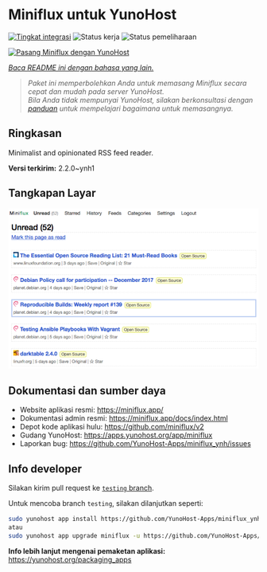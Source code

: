 <!--
N.B.: README ini dibuat secara otomatis oleh <https://github.com/YunoHost/apps/tree/master/tools/readme_generator>
Ini TIDAK boleh diedit dengan tangan.
-->

# Miniflux untuk YunoHost

[![Tingkat integrasi](https://dash.yunohost.org/integration/miniflux.svg)](https://ci-apps.yunohost.org/ci/apps/miniflux/) ![Status kerja](https://ci-apps.yunohost.org/ci/badges/miniflux.status.svg) ![Status pemeliharaan](https://ci-apps.yunohost.org/ci/badges/miniflux.maintain.svg)

[![Pasang Miniflux dengan YunoHost](https://install-app.yunohost.org/install-with-yunohost.svg)](https://install-app.yunohost.org/?app=miniflux)

*[Baca README ini dengan bahasa yang lain.](./ALL_README.md)*

> *Paket ini memperbolehkan Anda untuk memasang Miniflux secara cepat dan mudah pada server YunoHost.*  
> *Bila Anda tidak mempunyai YunoHost, silakan berkonsultasi dengan [panduan](https://yunohost.org/install) untuk mempelajari bagaimana untuk memasangnya.*

## Ringkasan

Minimalist and opinionated RSS feed reader.

**Versi terkirim:** 2.2.0~ynh1

## Tangkapan Layar

![Tangkapan Layar pada Miniflux](./doc/screenshots/overview.png)

## Dokumentasi dan sumber daya

- Website aplikasi resmi: <https://miniflux.app/>
- Dokumentasi admin resmi: <https://miniflux.app/docs/index.html>
- Depot kode aplikasi hulu: <https://github.com/miniflux/v2>
- Gudang YunoHost: <https://apps.yunohost.org/app/miniflux>
- Laporkan bug: <https://github.com/YunoHost-Apps/miniflux_ynh/issues>

## Info developer

Silakan kirim pull request ke [`testing` branch](https://github.com/YunoHost-Apps/miniflux_ynh/tree/testing).

Untuk mencoba branch `testing`, silakan dilanjutkan seperti:

```bash
sudo yunohost app install https://github.com/YunoHost-Apps/miniflux_ynh/tree/testing --debug
atau
sudo yunohost app upgrade miniflux -u https://github.com/YunoHost-Apps/miniflux_ynh/tree/testing --debug
```

**Info lebih lanjut mengenai pemaketan aplikasi:** <https://yunohost.org/packaging_apps>
